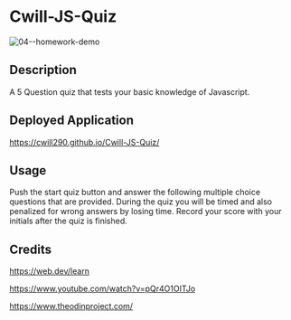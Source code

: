# Cwill-JS-Quiz

![04--homework-demo](https://github.com/Cwill290/Cwill-JS-Quiz/assets/130315092/04b47a93-a52f-4069-bf59-3992511b9278)

## Description
A 5 Question quiz that tests your basic knowledge of Javascript.

## Deployed Application

https://cwill290.github.io/Cwill-JS-Quiz/

## Usage
Push the start quiz button and answer the following multiple choice questions that are provided. During the quiz you will be timed and also penalized for wrong answers by losing time. Record your score with your initials after the quiz is finished.

## Credits
https://web.dev/learn

https://www.youtube.com/watch?v=pQr4O1OITJo

https://www.theodinproject.com/
